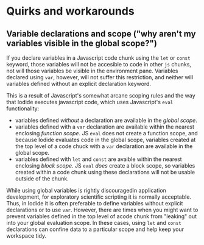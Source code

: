 # Quirks and workarounds

## Variable declarations and scope ("why aren't my variables visible in the global scope?")

If you declare variables in a Javascript code chunk using the `let` or `const` keyword, those variables will not be accesible to code in other `js` chunks, not will those variables be visible in the environment pane. Variables declared using `var`, however, will not suffer this restriction, and neither will variables defined without an explicit declaration keyword.

This is a result of Javascript's somewhat arcane scoping rules and the way that Iodide executes javascript code, which uses Javascript's `eval` functionality:
- variables defined _without_ a declaration are available in the _global scope_.
- variables defined with a `var` declaration are available within the nearest enclosing _function scope_. JS `eval` does not create a function scope, and because Iodide evaluates code in the global scope, variables created at the top level of a code chuck with a `var` declaration are available in the global scope.
- variables defined with `let` and `const` are avaible within the nearest enclosing _block scope_. JS `eval` _does_ create a block scope, so variables created within a code chunk using these declarations will not be usable outside of the chunk.

While using global variables is rightly discouragedin application development, for exploratory scientific scripting it is normally acceptable. Thus, in Iodide it is often preferable to define variables without explicit declarations or to use `var`. However, there are times when you might want to prevent variables defined in the top level of  acode chunk from "leaking" out into your global evaluation scope. In these cases, using `let` and `const` declarations can confine data to a particular scope and help keep your workspace tidy.


